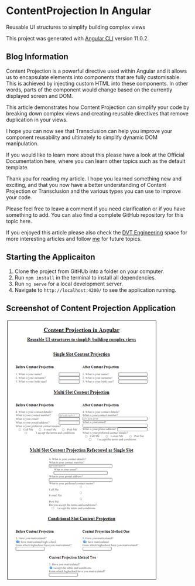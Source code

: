 # ContentProjection In Angular
Reusable UI structures to simplify building complex views

This project was generated with [Angular CLI](https://github.com/angular/angular-cli) version 11.0.2.

## Blog Information
Content Projection is a powerful directive used within Angular and it allows us to encapsulate elements into components that are fully customisable. This is achieved by injecting custom HTML into these components. In other words, parts of the component would change based on the currently displayed screen and DOM.

This article demonstrates how Content Projection can simplify your code by breaking down complex views and creating reusable directives that remove duplication in your views.

I hope you can now see that Transclusion can help you improve your component reusability and ultimately to simplify dynamic DOM manipulation.

If you would like to learn more about this please have a look at the Official Documentation here, where you can learn other topics such as the default template.

Thank you for reading my article. I hope you learned something new and exciting, and that you now have a better understanding of Content Projection or Transclusion and the various types you can use to improve your code.

Please feel free to leave a comment if you need clarification or if you have something to add. You can also find a complete GitHub repository for this topic here.

If you enjoyed this article please also check the [DVT Engineering](https://medium.com/dvt-engineering) space for more interesting articles and follow [me](https://medium.com/@frossouw) for future topics.

## Starting the Applicaiton
1. Clone the project from GitHUb into a folder on your computer.
2. Run `npm install` in the terminal to install all dependencies.
3. Run `ng serve` for a local development server.
4. Navigate to `http://localhost:4200/` to see the application running.

## Screenshot of Content Projection Application
![](src/assets/screenshot.png)
